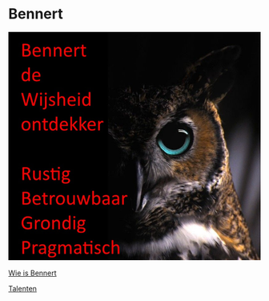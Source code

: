 # Bennert

![Brand](assets/images/PersonalBrandBennert-nl.jpg)

[Wie is Bennert](Intro/index.md)

[Talenten](Talents/index.md)